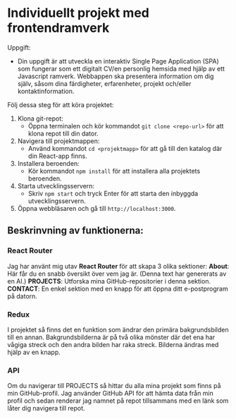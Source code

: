 # Individuellt projekt med frontendramverk

Uppgift: 
- Din uppgift är att utveckla en interaktiv Single Page Application (SPA) som fungerar som ett digitalt CV/en personlig hemsida med hjälp av ett Javascript ramverk. Webbappen ska presentera information om dig själv, såsom dina färdigheter, erfarenheter, projekt och/eller kontaktinformation.


Följ dessa steg för att köra projektet:
1. Klona git-repot:
   - Öppna terminalen och kör kommandot `git clone <repo-url>` för att klona repot till din dator.
2. Navigera till projektmappen:
   - Använd kommandot `cd <projektmapp>` för att gå till den katalog där din React-app finns.
3. Installera beroenden:
   - Kör kommandot `npm install` för att installera alla projektets beroenden.
4. Starta utvecklingsservern:
   - Skriv `npm start` och tryck Enter för att starta den inbyggda utvecklingsservern.
5. Öppna webbläsaren och gå till `http://localhost:3000`.

## Beskrinvning av funktionerna:

### React Router
Jag har använt mig utav **React Router** för att skapa 3 olika sektioner:
**About**: Här får du en snabb översikt över vem jag är. (Denna text har genererats av en AI.)
**PROJECTS**:  Utforska mina GitHub-repositorier i denna sektion.
**CONTACT**: En enkel sektion med en knapp för att öppna ditt e-postprogram på datorn.

### Redux
I projektet så finns det en funktion som ändrar den primära bakgrundsbilden till en annan. 
Bakgrundsbilderna är på två olika mönster där det ena har vågiga streck och den andra bilden har raka streck.
Bilderna ändras med hjälp av en knapp.

### API
Om du navigerar till PROJECTS så hittar du alla mina projekt som finns på min GitHub-profil. 
Jag använder GitHub API för att hämta data från min profil och sedan renderar jag namnet på repot tillsammans med en länk som låter dig navigera till repot.
